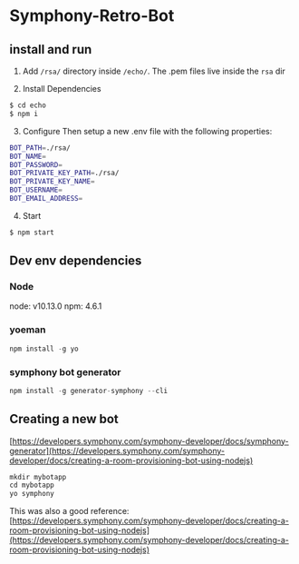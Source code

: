# Symphony-Retro-Bot

## install and run

1. Add `/rsa/` directory inside `/echo/`.
The .pem files live inside the `rsa` dir

2. Install Dependencies
```sh
$ cd echo
$ npm i
```

3. Configure
Then setup a new .env file with the following properties:

```sh
BOT_PATH=./rsa/
BOT_NAME=
BOT_PASSWORD=
BOT_PRIVATE_KEY_PATH=./rsa/
BOT_PRIVATE_KEY_NAME=
BOT_USERNAME=
BOT_EMAIL_ADDRESS=
```

4. Start
```js
$ npm start
```

## Dev env dependencies

### Node
node: v10.13.0
npm: 4.6.1

### yoeman
```js
npm install -g yo
```

### symphony bot generator
```js
npm install -g generator-symphony --cli
```

## Creating a new bot
[https://developers.symphony.com/symphony-developer/docs/symphony-generator](https://developers.symphony.com/symphony-developer/docs/creating-a-room-provisioning-bot-using-nodejs)

```js
mkdir mybotapp
cd mybotapp
yo symphony
```

This was also a good reference:
[https://developers.symphony.com/symphony-developer/docs/creating-a-room-provisioning-bot-using-nodejs](https://developers.symphony.com/symphony-developer/docs/creating-a-room-provisioning-bot-using-nodejs)



